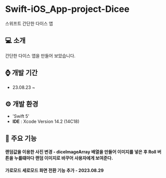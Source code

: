 # Swift-iOS_App-project-Dicee
스위프트 간단한 다이스 앱


## 💻 소개
간단한 다이스 앱을 만들어 보았습니다.



## ⌚️ 개발 기간
 * 23.08.23 ~

## ⚙️ 개발 환경
 - 'Swift 5'
 - **IDE** : Xcode Version 14.2 (14C18)


## 📌 주요 기능
 #### 랜덤값을 이용한 사진 변경 - diceImageArray 배열을 만들어 이미지를 넣은 후 Roll 버튼을 누를떄마다 랜덤 이미지로 바꾸어 사용자에게 보여준다.
 #### 가로모드 세로모드 화면 전환 기능 추가 - 2023.08.29










